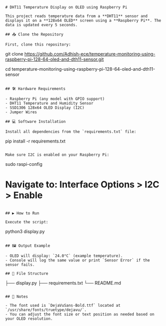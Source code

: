 ```
# DHT11 Temperature Display on OLED using Raspberry Pi

This project reads temperature data from a **DHT11** sensor and displays it on a **128x64 OLED** screen using a **Raspberry Pi**. The data is updated every 5 seconds.

## 📥 Clone the Repository

First, clone this repository:

```
git clone https://github.com/Adhish-ece/temperature-monitoring-using-raspberry-pi-128-64-oled-and-dth11-sensor.git

cd temperature-monitoring-using-raspberry-pi-128-64-oled-and-dth11-sensor
```

## 🛠️ Hardware Requirements

- Raspberry Pi (any model with GPIO support)
- DHT11 Temperature and Humidity Sensor
- SSD1306 128x64 OLED Display (I2C)
- Jumper Wires

## 💻 Software Installation

Install all dependencies from the `requirements.txt` file:

```
pip install -r requirements.txt
```

Make sure I2C is enabled on your Raspberry Pi:

```
sudo raspi-config
# Navigate to: Interface Options > I2C > Enable
```

## ▶️ How to Run

Execute the script:

```
python3 display.py
```

## 🖼️ Output Example

- OLED will display: `24.0°C` (example temperature).
- Console will log the same value or print `Sensor Error` if the sensor fails.

## 📁 File Structure

```
├── display.py
├── requirements.txt
└── README.md
```

## 📌 Notes

- The font used is `DejaVuSans-Bold.ttf` located at `/usr/share/fonts/truetype/dejavu/`.
- You can adjust the font size or text position as needed based on your OLED resolution.
```
